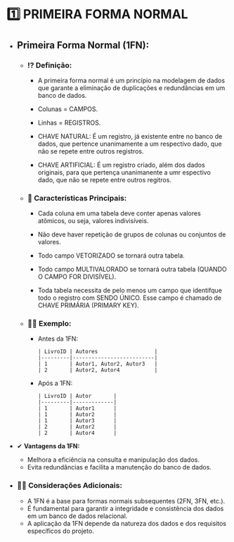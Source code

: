 # 1️⃣ **PRIMEIRA FORMA NORMAL**

- ## **Primeira Forma Normal (1FN):**
  
  - ### ⁉ **Definição:**

    - A primeira forma normal é um princípio na modelagem de dados que garante a eliminação de duplicações e redundâncias em um banco de dados.

    - Colunas = CAMPOS.

  	- Linhas = REGISTROS.

  	- CHAVE NATURAL: É um registro, já existente entre no banco de dados, que pertence unanimamente a um respectivo dado, que não se repete entre outros registros.

  	- CHAVE ARTIFICIAL: É um registro criado, além dos dados originais, para que pertença unanimanente a umr espectivo dado, que não se repete entre outros regitros.
  
  
  - ### 🧩  **Características Principais:**

    - Cada coluna em uma tabela deve conter apenas valores atômicos, ou seja, valores indivisíveis.

    - Não deve haver repetição de grupos de colunas ou conjuntos de valores.

  	- Todo campo VETORIZADO se tornará outra tabela.

  	- Todo campo MULTIVALORADO  se tornará outra tabela (QUANDO O CAMPO FOR DIVISÍVEL).

  	- Toda tabela necessita de pelo menos um campo que identifque todo o registro com SENDO ÚNICO. Esse campo é chamado de
  	CHAVE PRIMÁRIA (PRIMARY KEY).

  
  - ### 👩‍🏫 **Exemplo:**
    
    - Antes da 1FN: 
      ```plaintext
      | LivroID | Autores                  |
      |---------|--------------------------|
      | 1       | Autor1, Autor2, Autor3   |
      | 2       | Autor2, Autor4           |
      ```
    - Após a 1FN:
      ```plaintext
      | LivroID | Autor       |
      |---------|-------------|
      | 1       | Autor1      |
      | 1       | Autor2      |
      | 1       | Autor3      |
      | 2       | Autor2      |
      | 2       | Autor4      |
      ```

- ✔ **Vantagens da 1FN:**
  - Melhora a eficiência na consulta e manipulação dos dados.
  - Evita redundâncias e facilita a manutenção do banco de dados.


- ### 💭🤔 **Considerações Adicionais:**
  - A 1FN é a base para formas normais subsequentes (2FN, 3FN, etc.).
  - É fundamental para garantir a integridade e consistência dos dados em um banco de dados relacional.
  - A aplicação da 1FN depende da natureza dos dados e dos requisitos específicos do projeto.
